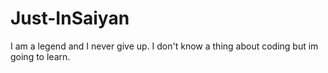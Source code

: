 # Just-InSaiyan

I am a legend and I never give up. I don't know a thing about coding but im going to learn.
